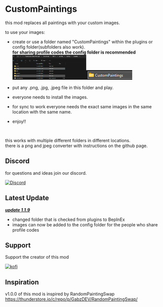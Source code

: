 # CustomPaintings
this mod replaces all paintings with your custom images.<br>

to use your images:<br>

- create or use a folder named "CustomPaintings" within the plugins or config folder(subfolders also work).<br>
<b>for sharing profile codes the config folder is recommended</b><br>
<img src="https://github.com/LittleHund/CustomPaintingsMod/blob/master/images/config_Plugins_folders.png" width=50%><img src="https://github.com/LittleHund/CustomPaintingsMod/blob/master/images/CustomPaintings_folder.png">

- put any .png, .jpg, .jpeg file in this folder and play.
- everyone needs to install the images.
- for sync to work everyone needs the exact same images in the same location with the same name.
- enjoy!!
<br>

this works with multiple different folders in different locations.<br>
there is a png and jpeg converter with instructions on the github page.<br>

## Discord
for questions and ideas join our discord.<br>
<p><a href="https://discord.gg/FB4KmrdgPr">
<img alt="Discord" src="https://github.com/LittleHund/CustomPaintingsMod/blob/master/images/join_discord.png" height="100" width="350"> <br>
</a></p>


## Latest Update
<b><i><ins> update 1.1.9 </b></i></ins> <br>
- changed folder that is checked from plugins to BepInEx
- images can now be added to the config folder for the people who share profile codes


## Support
Support the creator of this mod		<br>
<p><a href="https://Ko-fi.com/littlehund">
<img alt="kofi" src="https://i.imgur.com/jzwECeF.png">
</a></p>


## Inspiration
v1.0.0 of this mod is inspired by RandomPaintingSwap<br>
https://thunderstore.io/c/repo/p/GabzDEV/RandomPaintingSwap/
